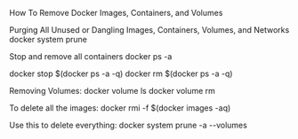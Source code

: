 How To Remove Docker Images, Containers, and Volumes

Purging All Unused or Dangling Images, Containers, Volumes, and Networks
docker system prune



Stop and remove all containers
docker ps -a

docker stop $(docker ps -a -q)
docker rm $(docker ps -a -q)

Removing Volumes:
docker volume ls
docker volume rm 

To delete all the images:
docker rmi -f $(docker images -aq)

Use this to delete everything:
docker system prune -a --volumes

